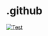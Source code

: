 # .github

[![Test](https://cdn.discordapp.com/attachments/950650157815431238/1300330738478223413/QuickBind.png?width=463&height=463)](/a)
